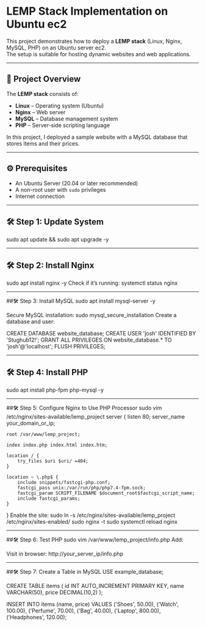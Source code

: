 # LEMP Stack Implementation on Ubuntu ec2

This project demonstrates how to deploy a **LEMP stack** (Linux, Nginx, MySQL, PHP) on an Ubuntu server ec2.  
The setup is suitable for hosting dynamic websites and web applications.  

---

## 📌 Project Overview

The **LEMP stack** consists of:
- **Linux** – Operating system (Ubuntu)
- **Nginx** – Web server
- **MySQL** – Database management system
- **PHP** – Server-side scripting language

In this project, I deployed a sample website with a MySQL database that stores items and their prices.

---

## ⚙️ Prerequisites

- An Ubuntu Server (20.04 or later recommended)
- A non-root user with `sudo` privileges
- Internet connection

---

## 🛠️ Step 1: Update System

sudo apt update && sudo apt upgrade -y



---

## 🛠️ Step 2: Install Nginx
sudo apt install nginx -y
Check if it’s running:
systemctl status nginx



-----

##🛠️ Step 3: Install MySQL
sudo apt install mysql-server -y



Secure MySQL installation:
sudo mysql_secure_installation
Create a database and user:




CREATE DATABASE website_database;
CREATE USER 'josh' IDENTIFIED BY 'Stughub12!';
GRANT ALL PRIVILEGES ON website_database.* TO 'josh'@'localhost';
FLUSH PRIVILEGES;

---

## 🛠️ Step 4: Install PHP
sudo apt install php-fpm php-mysql -y





---

##🛠️ Step 5: Configure Nginx to Use PHP Processor
sudo vim /etc/nginx/sites-available/lemp_project
server {
    listen 80;
    server_name your_domain_or_ip;

    root /var/www/lemp_project;

    index index.php index.html index.htm;

    location / {
        try_files $uri $uri/ =404;
    }

    location ~ \.php$ {
        include snippets/fastcgi-php.conf;
        fastcgi_pass unix:/var/run/php/php7.4-fpm.sock;
        fastcgi_param SCRIPT_FILENAME $document_root$fastcgi_script_name;
        include fastcgi_params;
    }
}
Enable the site:
sudo ln -s /etc/nginx/sites-available/lemp_project /etc/nginx/sites-enabled/
sudo nginx -t
sudo systemctl reload nginx



---
##🛠️ Step 6: Test PHP
sudo vim /var/www/lemp_project/info.php
Add:
<?php
phpinfo();
?>



Visit in browser:
http://your_server_ip/info.php



---

##🛠️ Step 7: Create a Table in MySQL
USE example_database;

CREATE TABLE items (
    id INT AUTO_INCREMENT PRIMARY KEY,
    name VARCHAR(50),
    price DECIMAL(10,2)
);

INSERT INTO items (name, price) VALUES
('Shoes', 50.00),
('Watch', 100.00),
('Perfume', 70.00),
('Bag', 40.00),
('Laptop', 800.00),
('Headphones', 120.00);


